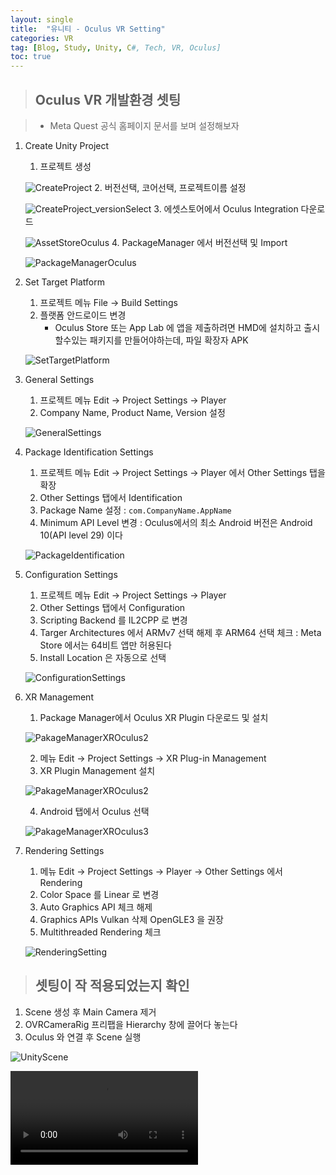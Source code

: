 ```yaml
---
layout: single
title:  "유니티 - Oculus VR Setting"
categories: VR
tag: [Blog, Study, Unity, C#, Tech, VR, Oculus]
toc: true
---
```


> ## Oculus VR 개발환경 셋팅

> - Meta Quest 공식 홈페이지 문서를 보며 설정해보자

1. Create Unity Project
    1. 프로젝트 생성
    
    ![CreateProject](/images/2022-12-15-VR-OculusSetting_posting/AssetStore.png)
    2. 버전선택, 코어선택, 프로젝트이름 설정
    
    ![CreateProject_versionSelect](/images/2022-12-15-VR-OculusSetting_posting/ProjectCreateSetting.png)
    3. 에셋스토어에서 Oculus Integration 다운로드
    
    ![AssetStoreOculus](/images/2022-12-15-VR-OculusSetting_posting/AssetStore.png)
    4. PackageManager 에서 버전선택 및 Import
    
    ![PackageManagerOculus](/images/2022-12-15-VR-OculusSetting_posting/PackageManager.png)

2. Set Target Platform
    1. 프로젝트 메뉴 File -> Build Settings
    2. 플랫폼 안드로이드 변경
       - Oculus Store 또는 App Lab 에 앱을 제출하려면 HMD에 설치하고 출시할수있는 패키지를 만들어야하는데, 파일 확장자 APK
    
    ![SetTargetPlatform](/images/2022-12-15-VR-OculusSetting_posting/SetTargetPlatform.png)

3. General Settings
   1. 프로젝트 메뉴 Edit -> Project Settings -> Player
   2. Company Name, Product Name, Version 설정

    ![GeneralSettings](/images/2022-12-15-VR-OculusSetting_posting/GeneralSettings.png)

4. Package Identification Settings
   1. 프로젝트 메뉴 Edit -> Project Settings -> Player 에서 Other Settings 탭을 확장
   2. Other Settings 탭에서 Identification
   3. Package Name 설정 : `com.CompanyName.AppName`
   4. Minimum API Level 변경 : Oculus에서의 최소 Android 버전은 Android 10(API level 29) 이다

    ![PackageIdentification](/images/2022-12-15-VR-OculusSetting_posting/PackageIdentificationSettings1.png)

5. Configuration Settings
   1. 프로젝트 메뉴 Edit -> Project Settings -> Player
   2. Other Settings 탭에서 Configuration
   3. Scripting Backend 를 IL2CPP 로 변경
   4. Targer Architectures 에서 ARMv7 선택 해제 후 ARM64 선택 체크 : Meta Store 에서는 64비트 앱만 허용된다
   5. Install Location 은 자동으로 선택

    ![ConfigurationSettings](/images/2022-12-15-VR-OculusSetting_posting/ConfigurationSettings.png)

6. XR Management
   1. Package Manager에서 Oculus XR Plugin 다운로드 및 설치

    ![PakageManagerXROculus2](/images/2022-12-15-VR-OculusSetting_posting/XRPlugin3.png)

   2. 메뉴 Edit -> Project Settings -> XR Plug-in Management
   3. XR Plugin Management 설치

    ![PakageManagerXROculus2](/images/2022-12-15-VR-OculusSetting_posting/XRPlugin.png)

   4. Android 탭에서 Oculus 선택

    ![PakageManagerXROculus3](/images/2022-12-15-VR-OculusSetting_posting/XRPlugin2.png)


7. Rendering Settings
   1. 메뉴 Edit -> Project Settings -> Player -> Other Settings 에서 Rendering
   2. Color Space 를 Linear 로 변경
   3. Auto Graphics API 체크 해제
   4. Graphics APIs Vulkan 삭제 OpenGLE3 을 권장
   5. Multithreaded Rendering 체크

    ![RenderingSetting](/images/2022-12-15-VR-OculusSetting_posting/RenderingSettings.png)

> ## 셋팅이 작 적용되었는지 확인

1. Scene 생성 후 Main Camera 제거
2. OVRCameraRig 프리팹을 Hierarchy 창에 끌어다 놓는다
3. Oculus 와 연결 후 Scene 실행

![UnityScene](/images/2022-12-15-VR-OculusSetting_posting/SceneSetting.png)

<!-- ![PlayVideo](https://github.com/tehg36/tehg36.github.io/blob/master/images/2022-12-15-VR-OculusSetting_posting/UnityScenePlayWithOculus.mp4) -->

<video>
    <source src="https://github.com/tehg36/tehg36.github.io/blob/master/images/2022-12-15-VR-OculusSetting_posting/UnityScenePlayWithOculus.mp4"
    type="video/mp4">
</video>